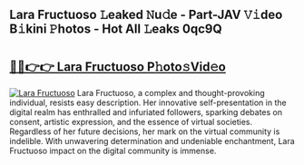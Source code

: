 ## Lara Fructuoso 𝙻eaked 𝙽u𝚍e - Part-JAV 𝚅𝚒deo B𝚒kini 𝙿hotos - Hot All 𝙻eaks 0qc9Q

# <h2><a href="http://ld6eota.urlbe.top/?page=Lara+Fructuoso">🔗🔗👉👉 Lara Fructuoso P𝚑oto𝚜Vid𝚎o</a></h2>

[![Lara Fructuoso](https://i.imgur.com/eBuTRDB.gif)](http://ld6eota.urlbe.top/?page=Lara+Fructuoso)
Lara Fructuoso, a complex and thought-provoking individual, resists easy description. Her innovative self-presentation in the digital realm has enthralled and infuriated followers, sparking debates on consent, artistic expression, and the essence of virtual societies. Regardless of her future decisions, her mark on the virtual community is indelible. With unwavering determination and undeniable enchantment, Lara Fructuoso impact on the digital community is immense.
